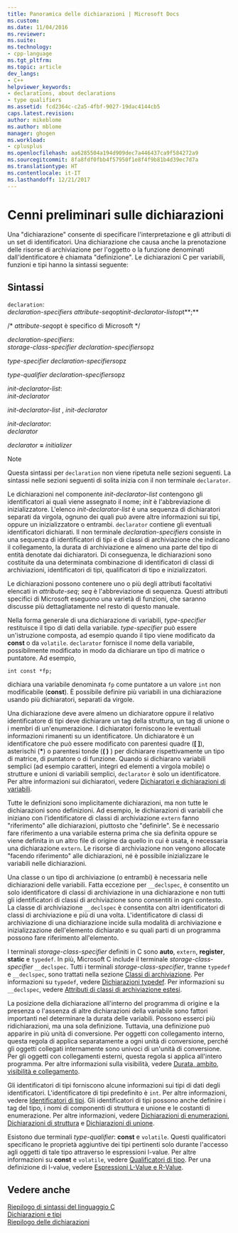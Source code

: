 ```yaml
---
title: Panoramica delle dichiarazioni | Microsoft Docs
ms.custom: 
ms.date: 11/04/2016
ms.reviewer: 
ms.suite: 
ms.technology:
- cpp-language
ms.tgt_pltfrm: 
ms.topic: article
dev_langs:
- C++
helpviewer_keywords:
- declarations, about declarations
- type qualifiers
ms.assetid: fcd2364c-c2a5-4fbf-9027-19dac4144cb5
caps.latest.revision: 
author: mikeblome
ms.author: mblome
manager: ghogen
ms.workload:
- cplusplus
ms.openlocfilehash: aa6285504a194d909dec7a446437ca9f584272a9
ms.sourcegitcommit: 8fa8fdf0fbb4f57950f1e8f4f9b81b4d39ec7d7a
ms.translationtype: HT
ms.contentlocale: it-IT
ms.lasthandoff: 12/21/2017
---
```

# <a name="overview-of-declarations"></a>Cenni preliminari sulle dichiarazioni
Una "dichiarazione" consente di specificare l'interpretazione e gli attributi di un set di identificatori. Una dichiarazione che causa anche la prenotazione delle risorse di archiviazione per l'oggetto o la funzione denominati dall'identificatore è chiamata "definizione". Le dichiarazioni C per variabili, funzioni e tipi hanno la sintassi seguente:  
  
## <a name="syntax"></a>Sintassi  
 `declaration`:  
 *declaration-specifiers* *attribute-seq*opt*init-declarator-list*opt**;**  
  
 /\* *attribute-seq*opt è specifico di Microsoft */  
  
 *declaration-specifiers*:  
 *storage-class-specifier declaration-specifiers*opz  
  
 *type-specifier declaration-specifiers*opz  
  
 *type-qualifier declaration-specifiers*opz  
  
 *init-declarator-list*:  
 *init-declarator*  
  
 *init-declarator-list* , *init-declarator*  
  
 *init-declarator*:  
 *declarator*  
  
 *declarator*  **=**  *initializer*  
  
> [!NOTE]
>  Questa sintassi per `declaration` non viene ripetuta nelle sezioni seguenti. La sintassi nelle sezioni seguenti di solita inizia con il non terminale `declarator`.  
  
 Le dichiarazioni nel componente *init-declarator-list* contengono gli identificatori ai quali viene assegnato il nome; *init* è l'abbreviazione di inizializzatore. L'elenco *init-declarator-list* è una sequenza di dichiaratori separati da virgola, ognuno dei quali può avere altre informazioni sui tipi, oppure un inizializzatore o entrambi. `declarator` contiene gli eventuali identificatori dichiarati. Il non terminale *declaration-specifiers* consiste in una sequenza di identificatori di tipi e di classi di archiviazione che indicano il collegamento, la durata di archiviazione e almeno una parte del tipo di entità denotate dai dichiaratori. Di conseguenza, le dichiarazioni sono costituite da una determinata combinazione di identificatori di classi di archiviazioni, identificatori di tipi, qualificatori di tipo e inizializzatori.  
  
 Le dichiarazioni possono contenere uno o più degli attributi facoltativi elencati in *attribute-seq*; *seq* è l'abbreviazione di sequenza. Questi attributi specifici di Microsoft eseguono una varietà di funzioni, che saranno discusse più dettagliatamente nel resto di questo manuale.  
  
 Nella forma generale di una dichiarazione di variabili, *type-specifier* restituisce il tipo di dati della variabile. *type-specifier* può essere un'istruzione composta, ad esempio quando il tipo viene modificato da **const** o da `volatile`. `declarator` fornisce il nome della variabile, possibilmente modificato in modo da dichiarare un tipo di matrice o puntatore. Ad esempio,  
  
```  
int const *fp;  
```  
  
 dichiara una variabile denominata `fp` come puntatore a un valore `int` non modificabile (**const**). È possibile definire più variabili in una dichiarazione usando più dichiaratori, separati da virgole.  
  
 Una dichiarazione deve avere almeno un dichiaratore oppure il relativo identificatore di tipi deve dichiarare un tag della struttura, un tag di unione o i membri di un'enumerazione. I dichiaratori forniscono le eventuali informazioni rimanenti su un identificatore. Un dichiaratore è un identificatore che può essere modificato con parentesi quadre (**[ ]**), asterischi (**\***) o parentesi tonde (**( )** ) per dichiarare rispettivamente un tipo di matrice, di puntatore o di funzione. Quando si dichiarano variabili semplici (ad esempio caratteri, integri ed elementi a virgola mobile) o strutture e unioni di variabili semplici, `declarator` è solo un identificatore. Per altre informazioni sui dichiaratori, vedere [Dichiaratori e dichiarazioni di variabili](../c-language/declarators-and-variable-declarations.md).  
  
 Tutte le definizioni sono implicitamente dichiarazioni, ma non tutte le dichiarazioni sono definizioni. Ad esempio, le dichiarazioni di variabili che iniziano con l'identificatore di classi di archiviazione `extern` fanno "riferimento" alle dichiarazioni, piuttosto che "definirle". Se è necessario fare riferimento a una variabile esterna prima che sia definita oppure se viene definita in un altro file di origine da quello in cui è usata, è necessaria una dichiarazione `extern`. Le risorse di archiviazione non vengono allocate "facendo riferimento" alle dichiarazioni, né è possibile inizializzare le variabili nelle dichiarazioni.  
  
 Una classe o un tipo di archiviazione (o entrambi) è necessaria nelle dichiarazioni delle variabili. Fatta eccezione per `__declspec`, è consentito un solo identificatore di classi di archiviazione in una dichiarazione e non tutti gli identificatori di classi di archiviazione sono consentiti in ogni contesto. La classe di archiviazione `__declspec` è consentita con altri identificatori di classi di archiviazione e più di una volta. L'identificatore di classi di archiviazione di una dichiarazione incide sulla modalità di archiviazione e inizializzazione dell'elemento dichiarato e su quali parti di un programma possono fare riferimento all'elemento.  
  
 I terminali *storage-class-specifier* definiti in C sono **auto**, `extern`, **register**, **static** e `typedef`. In più, Microsoft C include il terminale *storage-class-specifier* `__declspec`. Tutti i terminali *storage-class-specifier*, tranne `typedef` e `__declspec`, sono trattati nella sezione [Classi di archiviazione](../c-language/c-storage-classes.md). Per informazioni su `typedef`, vedere [Dichiarazioni typedef](../c-language/typedef-declarations.md). Per informazioni su `__declspec`, vedere [Attributi di classi di archiviazione estesi](../c-language/c-extended-storage-class-attributes.md).  
  
 La posizione della dichiarazione all'interno del programma di origine e la presenza o l'assenza di altre dichiarazioni della variabile sono fattori importanti nel determinare la durata delle variabili. Possono esserci più ridichiarazioni, ma una sola definizione. Tuttavia, una definizione può apparire in più unità di conversione. Per oggetti con collegamento interno, questa regola di applica separatamente a ogni unità di conversione, perché gli oggetti collegati internamente sono univoci di un'unità di conversione. Per gli oggetti con collegamenti esterni, questa regola si applica all'intero programma. Per altre informazioni sulla visibilità, vedere [Durata, ambito, visibilità e collegamento](../c-language/lifetime-scope-visibility-and-linkage.md).  
  
 Gli identificatori di tipi forniscono alcune informazioni sui tipi di dati degli identificatori. L'identificatore di tipi predefinito è `int`. Per altre informazioni, vedere [Identificatori di tipi](../c-language/c-type-specifiers.md). Gli identificatori di tipi possono anche definire i tag del tipo, i nomi di componenti di struttura e unione e le costanti di enumerazione. Per altre informazioni, vedere [Dichiarazioni di enumerazioni](../c-language/c-enumeration-declarations.md), [Dichiarazioni di struttura](../c-language/structure-declarations.md) e [Dichiarazioni di unione](../c-language/union-declarations.md).  
  
 Esistono due terminali *type-qualifier*: **const** e `volatile`. Questi qualificatori specificano le proprietà aggiuntive dei tipi pertinenti solo durante l'accesso agli oggetti di tale tipo attraverso le espressioni l-value. Per altre informazioni su **const** e `volatile`, vedere [Qualificatori di tipo](../c-language/type-qualifiers.md). Per una definizione di l-value, vedere [Espressioni L-Value e R-Value](../c-language/l-value-and-r-value-expressions.md).  
  
## <a name="see-also"></a>Vedere anche  
 [Riepilogo di sintassi del linguaggio C](../c-language/c-language-syntax-summary.md)   
 [Dichiarazioni e tipi](../c-language/declarations-and-types.md)   
 [Riepilogo delle dichiarazioni](../c-language/summary-of-declarations.md)